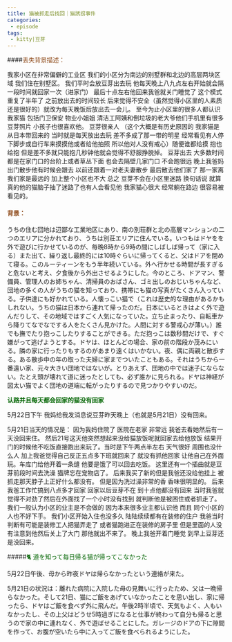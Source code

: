 ```yaml
---
title: 猫被抓走后找回｜猫誘拐事件
categories:
 - episode
tags:
 - kitty|豆芽
---
```






####<font color='SaddleBrown'>丢失背景描述：</font>

我家小区在非常偏僻的工业区 我们的小区分为南边的别墅群和北边的高层两块区域 我们住在别墅区。 我们平时会放豆芽出去玩 他每天晚上八九点左右开始就会隔一段时间就回家一次（进家门） 最后十点左右他回来我爸就关门睡觉了 这个模式重复了半年了 之前放出去的时间较长 后来觉得不安全（虽然觉得小区里的人素质还是很好的）就改为每天晚饭后放出去一会儿。 至今为止小区里的很多人都认识我家猫 包括门卫保安 物业小姐姐 清洁工阿姨和倒垃圾的老大爷他们手机里有很多豆芽照片 小孩子也很喜欢他。 豆芽很亲人 （这个大概是有历史原因的 我家猫是从日本带回来的 当时就是每天放出去玩 差不多成了那一带的明星 经常看见有人停下脚步或自行车来摸摸他或者给他拍照 所以他对人没有戒心）随便谁都给摸 抱也给抱 但是差不多就只能抱几秒钟他就会觉得不舒服挣脱掉。 豆芽出去 大多数时间都是在家门口的台阶上或者草丛下面 也会去隔壁几家门口 不会跑很远 晚上我爸妈出门散步他有时候会跟去 以前还跟着一对老夫妻散步 最后散去他们家了 那一家离我们家是最远的 加上整个小区也不大 总之 豆芽不会在小区里迷路 换句话说 就算真的他的猫脑子抽了迷路了也有人会看见他 我家猫心很大 经常躺在路边 很容易被看见的。



#### <font color='SaddleBrown'>背景：</font>

うちの住む団地は辺鄙な工業地区にあり、南の別荘群と北の高層マンションの二つのエリアに分かれており、うちは別荘エリアに住んでいる。いつもはドヤをを外で遊びに行かせているのが、毎晩8時から9時の間にしばしば帰って（家に入る）また出て、繰り返し最終的には10時ぐらいに帰ってくると、父はドアを閉めて寝る。このルーティーンをもう半年続いている。外へ行かせる時間が長すぎると危ないと考え、夕食後から外出させるようにした。今のところ、ドアマン、警備員、管理人のお姉ちゃん、清掃員のおばさん、ゴミ出しのおじいちゃんなど、団地の多くの人がうちの猫を知っており、携帯にも猫の写真がたくさん入っている。子供達にも好かれている。人懐っこい猫で（これは歴史的な理由があるかもしれない。うちの猫は日本から連れて帰ったのだ。日本にいるときはよく外で遊んだりして、その地域ではすごく人気になっていた。立ち止まったり、自転車から降りてなでなでする人をたくさん見かけた。人間に対する警戒心が薄い。）誰でも撫でたり抱っこしたりすることができる。ただ抱っこは数秒間だけで、すぐ嫌がって逃げようとする。ドヤは、ほとんどの場合、家の前の階段か茂みにいる。隣の家に行ったりもするのがあまり遠くはいかない。夜、偶に両親と散歩する。ある散歩中の年の取った夫婦に家までついたこともある。それはうちから一番遠い家、元々大きい団地ではないが。とりあえず、団地の中では迷子にならない。たとえ頭が壊れて道に迷ったとしても、必ず誰かに見られる。ドヤは神経が図太い猫でよく団地の道端に転がったりするので見つかりやすいのだ。



**<font color='DarkGreen'>认路并且每天都会回家的猫没有回家</font>**

5月22日下午 我妈给我发消息说豆芽昨天晚上（也就是5月21日）没有回来。 

5月21日当天的情况是： 因为我妈住院了 医院在老家 非常远 我爸去看她然后有一天没回来住。 然后21号这天他突然想起来没给猫放饭呢就回家去给他放饭 结果开门的时候他不吃饭直接跑出来玩了。当时是下午两点半左右 天气很好 周围也没什么人 加上我爸觉得自己反正五点多下班就回来了 就没有抓他回家 让他自己在外面玩。车库门给他开着一条缝 他要是饿了可以回去吃饭。 这里还有一个插曲就是豆芽前段时间去洗澡 猫牌忘在宠物店了。 后来我买了新的但是我爸还没给他挂上 被抓走那天脖子上正好什么都没有。 但是因为洗过澡非常的香 香味很明显的。 后来我爸工作忙搞到八点多才回家 回家以后豆芽不在 到十点他都没有回来 当时我爸就觉得不对劲了然后在外面找了一个小时没有找到 就判断他是被困住或者抓走了。 我们一般认为小区的业主是不会做的 因为本来很多业主都认识他 而且 同个小区的人也不好下手。 我们小区开始入住也没多久 陆陆续续都有在装修的住户 我爸当时判断有可能是装修工人把猫弄走了 或者猫跑进正在装修的房子里 但是里面的人没有注意到他然后关上了大门 那他就出不来了。 晚上我爸开着门睡觉 到早上豆芽还是没回来。



#####<font color='DarkGreen'>🐈 道を知って毎日帰る猫が帰ってこなかった</font>

5月22日午後、母から昨夜ドヤは帰らなかったという連絡が来た。

5月21日の状況は：離れた病院に入院した母の見舞いに行ったため、父は一晩帰らなかった。そして21日、猫にご飯をあげていなかったことを思い出し、家に帰ったら、ドヤはご飯を食べず外に飛んだ。午後2時半頃で、天気もよく、人もいなかったし、その上父はどうせ5時過ぎになると仕事が終わって自分も帰ると思うので家の中に連れなく、外で遊ばせることにした。ガレージのドアの下に隙間を作って、お腹が空いたら中に入ってご飯を食べられるようにした。



